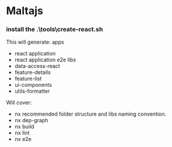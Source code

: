 # Maltajs

### install the .\tools\create-react.sh

This will generate:
apps
 - react application
 - react application e2e
libs
 - data-access-react
 - feature-details
 - feature-list
 - ui-components
 - utils-formatter

 Will cover:
 - nx recommended folder structure and libs naming convention.
 - nx dep-graph
 - nx build
 - nx lint
 - nx e2e

